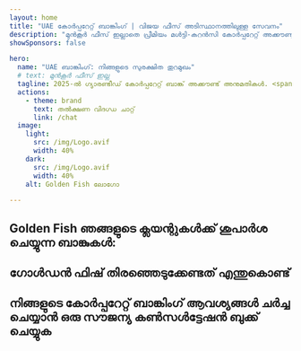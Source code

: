 ```yaml
---
layout: home
title: "UAE കോർപ്പറേറ്റ് ബാങ്കിംഗ് | വിജയ ഫീസ് അടിസ്ഥാനത്തിലുള്ള സേവനം"
description: "മുൻകൂർ ഫീസ് ഇല്ലാതെ പ്രീമിയം മൾട്ടി-കറൻസി കോർപ്പറേറ്റ് അക്കൗണ്ടുകൾ - അനുമതിക്ക് ശേഷം മാത്രം പണം നൽകുക. 96% വിജയ നിരക്കോടെ പൂർണ്ണ അപേക്ഷാ മാനേജ്മെന്റ്. ഗ്യാരണ്ടീഡ് അക്കൗണ്ട് തുറക്കൽ."
showSponsors: false

hero:
  name: "UAE ബാങ്കിംഗ്: നിങ്ങളുടെ സുരക്ഷിത തുറമുഖം"
  # text: മുൻകൂർ ഫീസ് ഇല്ല
  tagline: 2025-ൽ ഗ്യാരണ്ടീഡ് കോർപ്പറേറ്റ് ബാങ്ക് അക്കൗണ്ട് അനുമതികൾ. <span class="hl">മുൻകൂർ ഫീസ് ഇല്ല</span> - അനുമതിക്ക് ശേഷം മാത്രം പണം നൽകുക. 96% വിജയ നിരക്ക്.
  actions:
    - theme: brand
      text: തൽക്ഷണ വിദഗ്ധ ചാറ്റ്
      link: /chat
  image:
    light:
      src: /img/Logo.avif
      width: 40%
    dark:
      src: /img/Logo.avif
      width: 40%
    alt: Golden Fish ലോഗോ

---
```


<FeatureCards :features="[
  {
    title: 'ഗ്യാരണ്ടീഡ് അക്കൗണ്ട് അനുമതികൾ',
    bullet: '✓',
    items: [
      'ആദ്യ അക്കൗണ്ട് അനുമതിക്ക് രണ്ട് മാസത്തെ ഗ്യാരണ്ടി',
      'രണ്ടാമത്തെ അക്കൗണ്ടിന് മൂന്ന് മാസത്തെ ഗ്യാരണ്ടി',
      'ഗുണമേന്മയുള്ള ബിസിനസ് പ്ലാൻ തയ്യാറാക്കൽ',
      'സമഗ്രമായ ഡ്യൂ ഡിലിജൻസ് പിന്തുണ',
      'നേരിട്ടുള്ള ബാങ്ക് കമ്മ്യൂണിക്കേഷൻ തന്ത്രം',
      'പൂർണ്ണമായ ബാങ്കിംഗ് പാക്കേജ് സെറ്റപ്പ്'
    ],
    linkText: 'കൂടുതൽ അറിയുക',
    link: '../../corporate-banking-services/guaranteed-account-approvals',
    icon: {
      light: '/video/iStock-2186765808.mp4',
      dark: '/video/iStock-2166377244.mp4',
      alt: 'ബാങ്കിംഗ് ആവശ്യകതകൾ',
    }
  },
]" />

<FeatureCards :features="[
  {
    title: 'ഉയർന്ന അപകടസാധ്യതയുള്ള ബിസിനസിനുള്ള UAE ബാങ്ക് അക്കൗണ്ടുകൾ',
    items: [
      'മെച്ചപ്പെടുത്തിയ ഡ്യൂ ഡിലിജൻസിൽ (EDD) വിദഗ്ധ മാർഗ്ഗനിർദ്ദേശം',
      'ഇടപാട് നിരീക്ഷണവും അപകടസാധ്യത മാനേജ്മെന്റും', 
      'കംപ്ലയൻസ് നയങ്ങളും നടപടിക്രമങ്ങളും സെറ്റപ്പ്',
      'ബാങ്ക് റിലേഷൻഷിപ്പ് മാനേജ്മെന്റ്',
      'പതിവ് കംപ്ലയൻസ് അപ്ഡേറ്റുകളും ഓഡിറ്റുകളും',
      'അക്കൗണ്ട് സുരക്ഷയ്ക്കുള്ള കണ്ടിൻജൻസി പ്ലാനിംഗ്'
    ],
    linkText: 'കൂടുതൽ അറിയുക',
    link: '../../corporate-banking-services/UAE-Bank-Accounts-for-High-Risk-Business',
    icon: {
      light: '/img/iStock-1333000394.avif',
      dark: '/img/iStock-584576538.avif',
      alt: 'ബാങ്കിംഗ് സേവനങ്ങൾ',
    }
  },
  {
    title: 'കംപ്ലയൻസ് പാലിക്കുക: നിങ്ങളുടെ UAE ബിസിനസ് സുരക്ഷിതമാക്കുക',
    items: [
      'സാധ്യമായ അപകടസാധ്യതകൾ തിരിച്ചറിയാൻ പതിവ് കംപ്ലയൻസ് ഓഡിറ്റുകൾ',
      'സർക്കാർ അനുമതികൾക്കുള്ള എൻഡ്-ടു-എൻഡ് PRO സേവനങ്ങൾ',
      'ലൈസൻസ് പുതുക്കൽ മാനേജ്മെന്റും അലേർട്ടുകളും',
      'ബാങ്കിംഗ് കൺസൾട്ടൻസിയും അക്കൗണ്ട് മെയിന്റനൻസും',
      'VAT, ESR കംപ്ലയൻസ് പിന്തുണ',
      'ജീവനക്കാരുടെ വിസയും തൊഴിൽ നിയമ കംപ്ലയൻസും',
      'റെഗുലേറ്ററി അപ്ഡേറ്റുകളെക്കുറിച്ചുള്ള പരിശീലന വർക്ക്ഷോപ്പുകൾ'
    ],
    linkText: 'കൂടുതൽ അറിയുക',
    link: '../../company-registration/Protect-Your-Business',
    icon: {
      light: '/img/iStock-1382278859.jpg',
      dark: '/img/iStock-1867623684.jpg',
      alt: 'ബാങ്കിംഗ് സേവനങ്ങൾ',
    }
  },
  {
    title: 'UAE കോർപ്പറേറ്റ് ബാങ്കിംഗ് ആനുകൂല്യങ്ങൾ',
    items: [
      '**Aa2** Moody\'s റേറ്റിംഗോടെ ശക്തമായ ബാങ്കിംഗ് സിസ്റ്റം',
      '**1980 മുതൽ സ്ഥിരമായ USD വിനിമയ നിരക്ക്**',
      'മൂലധന ചലനത്തിൽ നിയന്ത്രണങ്ങളില്ല',
      'US$184 ബില്യണിലധികം വിദേശ കരുതൽ ശേഖരം',
      'രാഷ്ട്രീയവും സാമ്പത്തികവുമായ സ്ഥിരത',
      'സർക്കാർ പിന്തുണയുള്ള ബാങ്കിംഗ് സിസ്റ്റം',
      'ലോകോത്തര ഡിജിറ്റൽ ബാങ്കിംഗ്'
    ],
    linkText: 'കൂടുതൽ അറിയുക',
    link: '../../company-registration/banking',
    icon: {
      light: '/img/iStock-1032707788.jpg',
      dark: '/img/iStock-1152367067.avif',
      alt: 'ബാങ്കിംഗ് പ്രക്രിയ',
    }
  }
]" />

## Golden Fish ഞങ്ങളുടെ ക്ലയന്റുകൾക്ക് ശുപാർശ ചെയ്യുന്ന ബാങ്കുകൾ:

<!--@include: /../../include/recommended-banks.md-->

## ഗോൾഡൻ ഫിഷ് തിരഞ്ഞെടുക്കേണ്ടത് എന്തുകൊണ്ട്

<BenefitsList :features="[
  {
    icon: '🏢',
    title: 'യുഎഇയിലെ പ്രാദേശിക വിദഗ്ധത',
    text: 'ദുബായിലെ സമർപ്പിത വിദഗ്ധർ പ്രക്രിയയുടെ ഓരോ ഘട്ടത്തിലും വിദഗ്ധ മാർഗനിർദ്ദേശം നൽകുന്നു.'
  },
  {
    icon: '📊',
    title: 'സാക്ഷ്യപ്പെടുത്തിയ വിജയ നിരക്ക്',
    text: 'നമ്മുടെ പ്രീമിയം പ്രോസസ്സിംഗിലൂടെ നൂറുകണക്കിന് വിസകൾ, ബാങ്ക് അക്കൗണ്ടുകൾ, കമ്പനി രജിസ്ട്രേഷനുകൾ 90% ക്കും മുകളിൽ അംഗീകാരം നേടിയിട്ടുണ്ട്.'
  },
  {
    icon: '💸',
    title: '**വിജയ അടിസ്ഥാന ഫീസ്**',
    text: '[അംഗീകാരം ലഭിച്ച ശേഷം മാത്രം പണം നൽകുക](/uae-business/benefits/success-based-fees). മറഞ്ഞ ചെലവുകൾ ഇല്ലാതെ പൂർണ്ണമായ പരദർശിത്വം.'
  },
]" />

## നിങ്ങളുടെ കോർപ്പറേറ്റ് ബാങ്കിംഗ് ആവശ്യങ്ങൾ ചർച്ച ചെയ്യാൻ ഒരു സൗജന്യ കൺസൾട്ടേഷൻ ബുക്ക് ചെയ്യുക

<ContactForm buttonText="ഒരു വിദഗ്ധനുമായി സംസാരിക്കുക" />